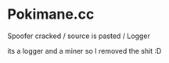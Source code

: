 # Pokimane.cc
Spoofer cracked / source is pasted / Logger

its a logger and a miner so I removed the shit :D
